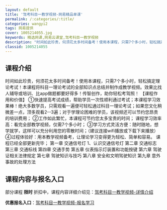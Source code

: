 ```yaml
---
layout: default
title: '驾考科目一教学视频-网易精品单课'
permalink: /:categories/:title/
categories: wangyi2
tags: 网易提供
cover: 1005214055.jpg
keywords: 精选网课,网易云课堂,驾考科目一教学视频
description: "时间如此珍贵，何须花太多时间备考！使用本课程，只需7个多小时，轻松搞定理论考试！本课程将科目一理论考试的全部知识点总结并制作成教学视频。效果比找人辅导或培训、比app做题都要好得多！传智创作"
classid: 1005214055
---
```


## 课程介绍

时间如此珍贵，何须花太多时间备考！使用本课程，只需7个多小时，轻松搞定理论考试！本课程将科目一理论考试的全部知识点总结并制作成教学视频。效果比找人辅导或培训、比app做题都要好得多！传智创作，助你轻松考驾照！
【课程作用和价值】
①快速提高考试成绩，帮助学员一次性顺利通过考试；本课程学习效果棒！绝大多数学员，只需观看一遍便可轻松通过科目一理论考试；如果您文化稍微差一点，顶多观看2--3遍；对于学理论困难的学员，该视频还可以节约您昂贵的培训费用；
②工作如此繁忙，本课程可节约您太多宝贵的时间； 课程学习效率高：看完全部教学视频，仅需7个多小时；
③学习方式灵活方便：随时随地，想学就学，这样可以充分利用您的零散时间；（建议连接wifi播放或下载下来播放）
④过程体验好：用本教学视频备考，让理论学习变得更为轻松、简单和容易。
课程已经全部更新完毕；
第一章 交通信号灯
1、认识交通信号灯
第二章 交通标志
第三章 交通标线
第四章 交通手势
第五章 仪表指示灯装置和功能按键
第六章 驾驶证相关法律规定
第七章 驾驶知识与技巧
第八章 安全和文明驾驶知识
第九章 意外事故的处理方法

## 课程内容与报名入口

部分课程 **限时** 折扣中，课程内容详细介绍见：[驾考科目一教学视频-详情介绍](https://study.163.com/course/introduction/1005214055.htm?share=1&shareId=1025206652&utm_campaign=share&utm_medium=iphoneShare&utm_source=&utm_u=1025206652)

**优惠报名入口**：[驾考科目一教学视频-报名学习](https://study.163.com/course/introduction/1005214055.htm?share=1&shareId=1025206652&utm_campaign=share&utm_medium=iphoneShare&utm_source=&utm_u=1025206652)

